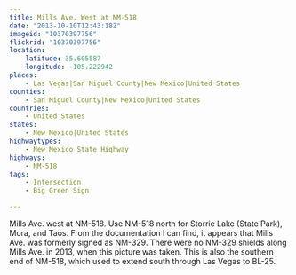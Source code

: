 ```yaml
---
title: Mills Ave. West at NM-518
date: "2013-10-10T12:43:18Z"
imageid: "10370397756"
flickrid: "10370397756"
location:
    latitude: 35.605587
    longitude: -105.222942
places:
    - Las Vegas|San Miguel County|New Mexico|United States
counties:
    - San Miguel County|New Mexico|United States
countries:
    - United States
states:
    - New Mexico|United States
highwaytypes:
    - New Mexico State Highway
highways:
    - NM-518
tags:
    - Intersection
    - Big Green Sign

---
```

Mills Ave. west at NM-518. Use NM-518 north for Storrie Lake (State Park), Mora, and Taos. From the documentation I can find, it appears that Mills Ave. was formerly signed as NM-329.  There were no NM-329 shields along Mills Ave. in 2013, when this picture was taken.  This is also the southern end of NM-518, which used to extend south through Las Vegas to BL-25.
